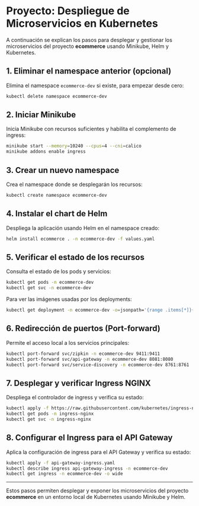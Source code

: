 # Proyecto: Despliegue de Microservicios en Kubernetes

A continuación se explican los pasos para desplegar y gestionar los microservicios del proyecto **ecommerce** usando Minikube, Helm y Kubernetes.

## 1. Eliminar el namespace anterior (opcional)

Elimina el namespace `ecommerce-dev` si existe, para empezar desde cero:

```bash
kubectl delete namespace ecommerce-dev
```

## 2. Iniciar Minikube

Inicia Minikube con recursos suficientes y habilita el complemento de ingress:

```bash
minikube start --memory=10240 --cpus=4 --cni=calico
minikube addons enable ingress
```

## 3. Crear un nuevo namespace

Crea el namespace donde se desplegarán los recursos:

```bash
kubectl create namespace ecommerce-dev
```

## 4. Instalar el chart de Helm

Despliega la aplicación usando Helm en el namespace creado:

```bash
helm install ecommerce . -n ecommerce-dev -f values.yaml
```

## 5. Verificar el estado de los recursos

Consulta el estado de los pods y servicios:

```bash
kubectl get pods -n ecommerce-dev
kubectl get svc -n ecommerce-dev
```

Para ver las imágenes usadas por los deployments:

```bash
kubectl get deployment -n ecommerce-dev -o=jsonpath='{range .items[*]}{.metadata.name}{" => "}{.spec.template.spec.containers[*].image}{"\n"}{end}'
```

## 6. Redirección de puertos (Port-forward)

Permite el acceso local a los servicios principales:

```bash
kubectl port-forward svc/zipkin -n ecommerce-dev 9411:9411
kubectl port-forward svc/api-gateway -n ecommerce-dev 8081:8080
kubectl port-forward svc/service-discovery -n ecommerce-dev 8761:8761
```

## 7. Desplegar y verificar Ingress NGINX

Despliega el controlador de ingress y verifica su estado:

```bash
kubectl apply -f https://raw.githubusercontent.com/kubernetes/ingress-nginx/controller-v1.10.0/deploy/static/provider/cloud/deploy.yaml
kubectl get pods -n ingress-nginx
kubectl get svc -n ingress-nginx
```

## 8. Configurar el Ingress para el API Gateway

Aplica la configuración de ingress para el API Gateway y verifica su estado:

```bash
kubectl apply -f api-gateway-ingress.yaml
kubectl describe ingress api-gateway-ingress -n ecommerce-dev
kubectl get ingress -n ecommerce-dev -o wide
```

---

Estos pasos permiten desplegar y exponer los microservicios del proyecto **ecommerce** en un entorno local de Kubernetes usando Minikube y Helm.
